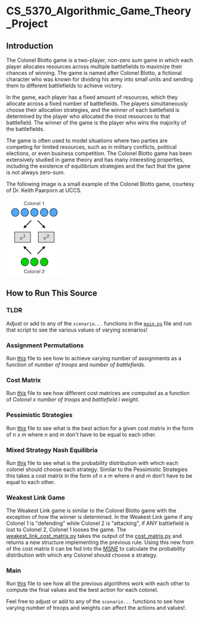 # CS_5370_Algorithmic_Game_Theory_Project

## Introduction

The Colonel Blotto game is a two-player, non-zero sum game in which each player allocates resources across multiple battlefields to maximize their chances of winning. The game is named after Colonel Blotto, a fictional character who was known for dividing his army into small units and sending them to different battlefields to achieve victory.

In the game, each player has a fixed amount of resources, which they allocate across a fixed number of battlefields. The players simultaneously choose their allocation strategies, and the winner of each battlefield is determined by the player who allocated the most resources to that battlefield. The winner of the game is the player who wins the majority of the battlefields.

The game is often used to model situations where two parties are competing for limited resources, such as in military conflicts, political elections, or even business competition. The Colonel Blotto game has been extensively studied in game theory and has many interesting properties, including the existence of equilibrium strategies and the fact that the game is not always zero-sum.

The following image is a small example of the Colonel Blotto game, courtesy of Dr. Keith Paarporn at UCCS.

![Colonel Blotto example game](./resources/colonel_blotto_example.png)

## How to Run This Source

### TLDR

Adjust or add to any of the `scenario...` functions in the [`main.py`](main.py) file and run that script to see the various values of varying scenarios!

### Assignment Permutations

Run [this](assignment_permutations.py) file to see how to achieve varying number of assignments as a function of *number of troops* and *number of battlefields*.

### Cost Matrix

Run [this](cost_matrix.py) file to see how different cost matrices are computed as a function of *Colonel x number of troops* and *battlefield i weight*.

### Pessimistic Strategies

Run [this](pessimistic_strategies.py) file to see what is the best action for a given cost matrix in the form of *n x m* where *n* and *m* don't have to be equal to each other.

### Mixed Strategy Nash Equilibria

Run [this](mixed_nash_equilibra.py) file to see what is the probability distribution with which each colonel should choose each strategy.
Similar to the Pessimistic Strategies this takes a cost matrix in the form of *n x m* where *n* and *m* don't have to be equal to each other.

### Weakest Link Game

The Weakest Link game is similar to the Colonel Blotto game with the exception of how the winner is determined. In the Weakest Link game if any Colonel 1 is "defending" while Colonel 2 is "attacking", if ANY battlefield is lost to Colonel 2, Colonel 1 looses the game. The [weakest_link_cost_matrix.py](weakest_link_cost_matrix.py) takes the output of the [cost_matrix.py](cost_matrix.py) and returns a new structure implementing the previous rule. Using this new from of the cost matrix it can be fed into the [MSNE](mixed_nash_equilibra.py) to calculate the probability distribution with which any Colonel should choose a strategy. 

### Main

Run [this](main.py) file to see how all the previous algorithms work with each other to compute the final values and the best action for each colonel.

Feel free to adjust or add to any of the `scenario...` functions to see how varying number of troops and weights can affect the actions and values!.